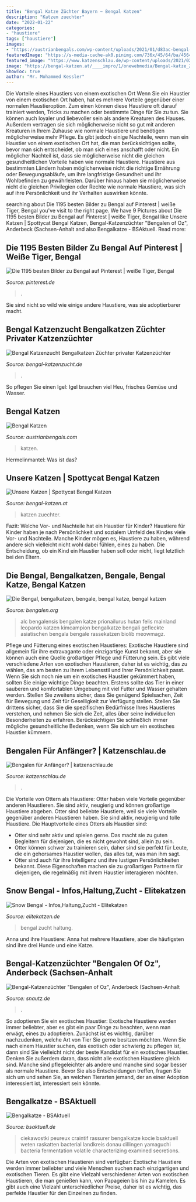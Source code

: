 ```yaml
---
title: "Bengal Katze Züchter Bayern ~ Bengal Katzen"
description: "Katzen zuechter"
date: "2022-01-22"
categories:
- "haustiere"
tags: ["haustiere"]
images:
- "https://austrianbengals.com/wp-content/uploads/2021/01/d83ac-bengal-zuechter.jpg?w=750"
featuredImage: "https://s-media-cache-ak0.pinimg.com/736x/45/64/ba/4564ba8796db1caa9dfb28c180d130bf.jpg"
featured_image: "https://www.katzenschlau.de/wp-content/uploads/2021/02/bengal2.jpg"
image: "https://bengal-katzen.at/____impro/1/onewebmedia/Bengal-katze_Zuechter_spottycat.jpeg?etag=&quot;15b2f7-5e5fe020&quot;&amp;sourceContentType=image%2Fjpeg&amp;quality=85"
ShowToc: true
author: "Mr. Mohammed Kessler"
---
```



Die Vorteile eines Haustiers von einem exotischen Ort
Wenn Sie ein Haustier von einem exotischen Ort haben, hat es mehrere Vorteile gegenüber einer normalen Haustieroption. Zum einen können diese Haustiere oft darauf trainiert werden, Tricks zu machen oder bestimmte Dinge für Sie zu tun. Sie können auch loyaler und liebevoller sein als andere Kreaturen des Hauses. Außerdem vertragen sie sich möglicherweise nicht so gut mit anderen Kreaturen in Ihrem Zuhause wie normale Haustiere und benötigen möglicherweise mehr Pflege. Es gibt jedoch einige Nachteile, wenn man ein Haustier von einem exotischen Ort hat, die man berücksichtigen sollte, bevor man sich entscheidet, ob man sich eines anschafft oder nicht.
Ein möglicher Nachteil ist, dass sie möglicherweise nicht die gleichen gesundheitlichen Vorteile haben wie normale Haustiere. Haustiere aus bestimmten Ländern haben möglicherweise nicht die richtige Ernährung oder Bewegungsabläufe, um ihre langfristige Gesundheit und ihr Wohlbefinden zu gewährleisten. Darüber hinaus haben sie möglicherweise nicht die gleichen Privilegien oder Rechte wie normale Haustiere, was sich auf ihre Persönlichkeit und ihr Verhalten auswirken könnte.

	

		
searching about Die 1195 besten Bilder zu Bengal auf Pinterest | weiße Tiger, Bengal you've visit to the right page. We have 9 Pictures about Die 1195 besten Bilder zu Bengal auf Pinterest | weiße Tiger, Bengal like Unsere Katzen | Spottycat Bengal Katzen, Bengal-Katzenzüchter &quot;Bengalen of Oz&quot;, Anderbeck (Sachsen-Anhalt and also Bengalkatze - BSAktuell. Read more:
		
    
## Die 1195 Besten Bilder Zu Bengal Auf Pinterest | Weiße Tiger, Bengal

<img loading=lazy src="https://s-media-cache-ak0.pinimg.com/736x/45/64/ba/4564ba8796db1caa9dfb28c180d130bf.jpg" onerror="this.onerror=null;this.src='https://tse1.mm.bing.net/th?id=OIP.cDDm_dtxkaS15wxd6v6mVwHaH1&amp;pid=15.1';" alt="Die 1195 besten Bilder zu Bengal auf Pinterest | weiße Tiger, Bengal">

_Source: pinterest.de_

>. 

	

Sie sind nicht so wild wie einige andere Haustiere, was sie adoptierbarer macht.

    
## Bengal Katzenzucht Bengalkatzen Züchter Privater Katzenzüchter

<img loading=lazy src="http://www.bengal-katzenzucht.de/bilder/i-wurf/DSC02520.JPG" onerror="this.onerror=null;this.src='https://tse4.mm.bing.net/th?id=OIP.75zB6Gz-TNo3Puwp_Cxe2gHaFj&amp;pid=15.1';" alt="Bengal Katzenzucht Bengalkatzen Züchter privater Katzenzüchter">

_Source: bengal-katzenzucht.de_

>. 

	

So pflegen Sie einen Igel: Igel brauchen viel Heu, frisches Gemüse und Wasser.

    
## Bengal Katzen

<img loading=lazy src="https://austrianbengals.com/wp-content/uploads/2021/01/d83ac-bengal-zuechter.jpg?w=750" onerror="this.onerror=null;this.src='https://tse3.mm.bing.net/th?id=OIP.5tFHhXa0nIZbHvTUQSEbFwHaDF&amp;pid=15.1';" alt="Bengal Katzen">

_Source: austrianbengals.com_

>katzen. 

	

Hermelinmantel: Was ist das?

    
## Unsere Katzen | Spottycat Bengal Katzen

<img loading=lazy src="https://bengal-katzen.at/____impro/1/onewebmedia/Bengal-katze_Zuechter_spottycat.jpeg?etag=&quot;15b2f7-5e5fe020&quot;&amp;sourceContentType=image%2Fjpeg&amp;quality=85" onerror="this.onerror=null;this.src='https://tse4.mm.bing.net/th?id=OIP.siQY3ZccvBf5XX0U9-FzZwHaFj&amp;pid=15.1';" alt="Unsere Katzen | Spottycat Bengal Katzen">

_Source: bengal-katzen.at_

>katzen zuechter. 

	

Fazit: Welche Vor- und Nachteile hat ein Haustier für Kinder?
Haustiere für Kinder haben je nach Persönlichkeit und sozialem Umfeld des Kindes viele Vor- und Nachteile. Manche Kinder mögen es, Haustiere zu haben, während andere sich vielleicht nicht wohl dabei fühlen, eines zu haben. Die Entscheidung, ob ein Kind ein Haustier haben soll oder nicht, liegt letztlich bei den Eltern.

    
## Die Bengal, Bengalkatzen, Bengale, Bengal Katze, Bengal Katzen

<img loading=lazy src="http://bengalen.org/Bilder/ALC.jpg" onerror="this.onerror=null;this.src='https://tse3.mm.bing.net/th?id=OIP.NwliA9g0Q1PAJVah0Dcd8QHaFK&amp;pid=15.1';" alt="Die Bengal, bengalkatzen, bengale, bengal katze, bengal katzen">

_Source: bengalen.org_

>alc bengalensis bengalen katze prionailurus hutan felis mainland leopardo katzen kimcampion bengalkatze bengali gefleckte asiatischen bengala bengale rassekatzen biolib meowmagz. 

	

Pflege und Fütterung eines exotischen Haustieres:
Exotische Haustiere sind allgemein für ihre extravagante oder einzigartige Kunst bekannt, aber sie können auch eine Quelle großartiger Pflege und Fütterung sein. Es gibt viele verschiedene Arten von exotischen Haustieren, daher ist es wichtig, das zu wählen, das am besten zu Ihrem Lebensstil und Ihrer Persönlichkeit passt. Wenn Sie sich noch nie um ein exotisches Haustier gekümmert haben, sollten Sie einige wichtige Dinge beachten. Erstens sollte das Tier in einer sauberen und komfortablen Umgebung mit viel Futter und Wasser gehalten werden. Stellen Sie zweitens sicher, dass Sie genügend Spielsachen, Zeit für Bewegung und Zeit für Geselligkeit zur Verfügung stellen. Stellen Sie drittens sicher, dass Sie die spezifischen Bedürfnisse Ihres Haustieres verstehen, und nehmen Sie sich die Zeit, alles über seine individuellen Besonderheiten zu erfahren. Berücksichtigen Sie schließlich immer mögliche gesundheitliche Bedenken, wenn Sie sich um ein exotisches Haustier kümmern.

    
## Bengalen Für Anfänger? | Katzenschlau.de

<img loading=lazy src="https://www.katzenschlau.de/wp-content/uploads/2021/02/bengal2.jpg" onerror="this.onerror=null;this.src='https://tse3.mm.bing.net/th?id=OIP.Q36kv87UocvBtXS0B1trHgHaE8&amp;pid=15.1';" alt="Bengalen für Anfänger? | katzenschlau.de">

_Source: katzenschlau.de_

>. 

	

Die Vorteile von Ottern als Haustiere: Otter haben viele Vorteile gegenüber anderen Haustieren. Sie sind aktiv, neugierig und können großartige Haustiere abgeben.
Otter sind beliebte Haustiere, weil sie viele Vorteile gegenüber anderen Haustieren haben. Sie sind aktiv, neugierig und tolle Haustiere. Die Hauptvorteile eines Otters als Haustier sind:
- Otter sind sehr aktiv und spielen gerne. Das macht sie zu guten Begleitern für diejenigen, die es nicht gewohnt sind, allein zu sein.
- Otter können schwer zu trainieren sein, daher sind sie perfekt für Leute, die ein gehorsames Haustier wollen, das alles tut, was man ihm sagt.
- Otter sind auch für ihre Intelligenz und ihre lustigen Persönlichkeiten bekannt. Diese Eigenschaften machen sie zu großartigen Partnern für diejenigen, die regelmäßig mit ihrem Haustier interagieren möchten.

    
## Snow Bengal - Infos,Haltung,Zucht - Elitekatzen

<img loading=lazy src="https://elitekatzen.de/wp-content/uploads/2019/01/bengal-zucht-nrw.jpg" onerror="this.onerror=null;this.src='https://tse2.mm.bing.net/th?id=OIP.Su-GyppULqKvUKWRRWEdxwHaFj&amp;pid=15.1';" alt="Snow Bengal - Infos,Haltung,Zucht - Elitekatzen">

_Source: elitekatzen.de_

>bengal zucht haltung. 

	

Anna und ihre Haustiere: Anna hat mehrere Haustiere, aber die häufigsten sind ihre drei Hunde und eine Katze.

    
## Bengal-Katzenzüchter &quot;Bengalen Of Oz&quot;, Anderbeck (Sachsen-Anhalt

<img loading=lazy src="https://www.snautz.de/bilder/katzen/zuechter/1514-4-280x280.jpg" onerror="this.onerror=null;this.src='https://tse3.mm.bing.net/th?id=OIP.10OEdP9AervTg17ooWtQdQAAAA&amp;pid=15.1';" alt="Bengal-Katzenzüchter &quot;Bengalen of Oz&quot;, Anderbeck (Sachsen-Anhalt">

_Source: snautz.de_

>. 

	

So adoptieren Sie ein exotisches Haustier:
Exotische Haustiere werden immer beliebter, aber es gibt ein paar Dinge zu beachten, wenn man erwägt, eines zu adoptieren. Zunächst ist es wichtig, darüber nachzudenken, welche Art von Tier Sie gerne besitzen möchten. Wenn Sie nach einem Haustier suchen, das exotisch oder schwierig zu pflegen ist, dann sind Sie vielleicht nicht der beste Kandidat für ein exotisches Haustier. Denken Sie außerdem daran, dass nicht alle exotischen Haustiere gleich sind. Manche sind pflegeleichter als andere und manche sind sogar besser als normale Haustiere. Bevor Sie also Entscheidungen treffen, fragen Sie sich um und sehen Sie, an welchen Tierarten jemand, der an einer Adoption interessiert ist, interessiert sein könnte.

    
## Bengalkatze - BSAktuell

<img loading=lazy src="https://www.bsaktuell.de/wp-content/uploads/2020/12/Katze-1200x800.jpg" onerror="this.onerror=null;this.src='https://tse3.mm.bing.net/th?id=OIP.CYqXdUmtIN80P3tZY7vYNAHaE8&amp;pid=15.1';" alt="Bengalkatze - BSAktuell">

_Source: bsaktuell.de_

>ciekawostki peureux craintif rassurer bengalkatze kocie bsaktuell weten raskatten bacterial landkreis donau dillingen yamaguchi bacteria fermentation volatile characterizing examined secretions. 

	

Die Arten von exotischen Haustieren sind verfügbar:
Exotische Haustiere werden immer beliebter und viele Menschen suchen nach einzigartigen und exotischen Tieren. Es gibt eine Vielzahl verschiedener Arten von exotischen Haustieren, die man genießen kann, von Papageien bis hin zu Kamelen. Es gibt auch eine Vielzahl unterschiedlicher Preise, daher ist es wichtig, das perfekte Haustier für den Einzelnen zu finden.

